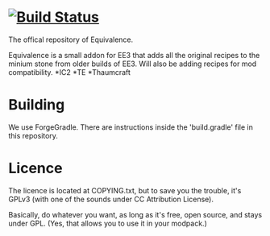 [![Build Status](https://drone.io/github.com/gigabit101/Equivalence/status.png)](https://drone.io/github.com/gigabit101/Equivalence/latest)
=========

The offical repository of Equivalence.

Equivalence is a small addon for EE3 that adds all the original recipes to the minium stone from older builds of EE3.
Will also be adding recipes for mod compatibility.
*IC2
*TE
*Thaumcraft


Building
=========

We use ForgeGradle. There are instructions inside the 'build.gradle' file in this repository.


Licence
=========

The licence is located at COPYING.txt, but to save you the trouble, it's GPLv3 (with one of the sounds under CC Attribution License). 

Basically, do whatever you want, as long as it's free, open source, and stays under GPL. (Yes, that allows you to use it in your modpack.)


